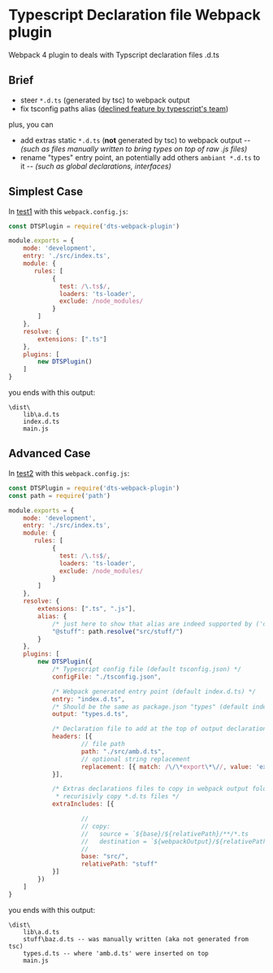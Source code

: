 # Typescript Declaration file Webpack plugin
Webpack 4 plugin to deals with Typscript declaration files .d.ts

## Brief
- steer `*.d.ts` (generated by tsc) to webpack output
- fix tsconfig paths alias ([declined feature by typescript's team](https://github.com/Microsoft/TypeScript/issues/15479))

plus, you can

- add extras static `*.d.ts` (**not** generated by tsc) to webpack output -- *(such as files manually written to bring types on top of raw .js files)*
- rename "types" entry point, an potentially add others `ambiant *.d.ts` to it -- *(such as global declarations, interfaces)*

## Simplest Case
In [test1](tests/test1) with this `webpack.config.js`:
```js
const DTSPlugin = require('dts-webpack-plugin')

module.exports = {
    mode: 'development',
    entry: './src/index.ts',
    module: {
       rules: [
            {
              test: /\.ts$/,
              loaders: 'ts-loader',
              exclude: /node_modules/
            }
        ]
    },
    resolve: {
        extensions: [".ts"]
    },
    plugins: [
        new DTSPlugin()
    ]
}
```
you ends with this output:
```
\dist\
    lib\a.d.ts
    index.d.ts
    main.js
```

## Advanced Case
In [test2](tests/test2) with this `webpack.config.js`:
```js
const DTSPlugin = require('dts-webpack-plugin')
const path = require('path')

module.exports = {
    mode: 'development',
    entry: './src/index.ts',
    module: {
       rules: [
            {
              test: /\.ts$/,
              loaders: 'ts-loader',
              exclude: /node_modules/
            }
        ]
    },
    resolve: {
        extensions: [".ts", ".js"],
        alias: {
            /* just here to show that alias are indeed supported by ('dts-webpack-plugin') */
            "@stuff": path.resolve("src/stuff/")
        }
    },
    plugins: [
        new DTSPlugin({
            /* Typescript config file (default tsconfig.json) */
            configFile: "./tsconfig.json",

            /* Webpack generated entry point (default index.d.ts) */
            entry: "index.d.ts",
            /* Should be the same as package.json "types" (default index.d.ts) */
            output: "types.d.ts",

            /* Declaration file to add at the top of output declaration file (default: []) */
            headers: [{
                    // file path
                    path: "./src/amb.d.ts",
                    // optional string replacement
                    replacement: [{ match: /\/\*export\*\//, value: 'export'}]
            }],

            /* Extras declarations files to copy in webpack output folder (default: [])
             * recurisivly copy *.d.ts files */
            extraIncludes: [{

                    //
                    // copy:
                    //   source = `${base}/${relativePath}/**/*.ts
                    //   destination = `${webpackOutput}/${relativePath}/**/*.ts
                    //
                    base: "src/",
                    relativePath: "stuff"
            }]
        })
    ]
}
```
you ends with this output:
```
\dist\
    lib\a.d.ts
    stuff\baz.d.ts -- was manually written (aka not generated from tsc)
    types.d.ts -- where 'amb.d.ts' were inserted on top
    main.js
```
